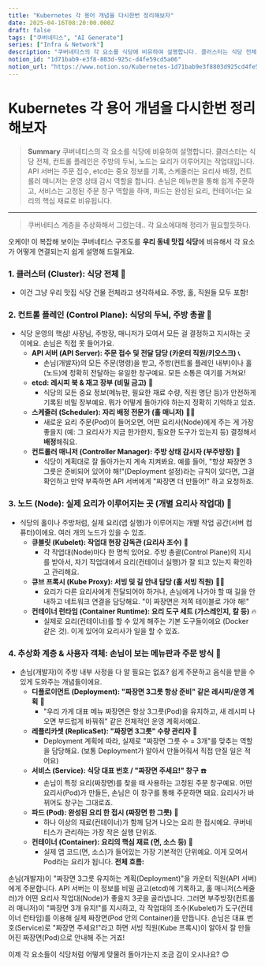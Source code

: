 ```yaml
---
title: "Kubernetes 각 용어 개념을 다시한번 정리해보자"
date: 2025-04-16T08:20:00.000Z
draft: false
tags: ["쿠버네티스", "AI Generate"]
series: ["Infra & Network"]
description: "쿠버네티스의 각 요소를 식당에 비유하여 설명합니다. 클러스터는 식당 전체, 컨트롤 플레인은 주방의 두뇌, 노드는 요리가 이루어지는 작업대입니다. API 서버는 주문 접수, etcd는 중요 정보를 기록, 스케줄러는 요리사 배정, 컨트롤러 매니저는 운영 상태 감시 역할을 합니다. 손님은 메뉴판을 통해 쉽게 주문하고, 서비스는 고정된 주문 창구 역할을 하며, 파드는 완성된 요리, 컨테이너는 요리의 핵심 재료로 비유됩니다."
notion_id: "1d71bab9-e3f8-803d-925c-d4fe59cd5a06"
notion_url: "https://www.notion.so/Kubernetes-1d71bab9e3f8803d925cd4fe59cd5a06"
---
```


# Kubernetes 각 용어 개념을 다시한번 정리해보자

> **Summary**
> 쿠버네티스의 각 요소를 식당에 비유하여 설명합니다. 클러스터는 식당 전체, 컨트롤 플레인은 주방의 두뇌, 노드는 요리가 이루어지는 작업대입니다. API 서버는 주문 접수, etcd는 중요 정보를 기록, 스케줄러는 요리사 배정, 컨트롤러 매니저는 운영 상태 감시 역할을 합니다. 손님은 메뉴판을 통해 쉽게 주문하고, 서비스는 고정된 주문 창구 역할을 하며, 파드는 완성된 요리, 컨테이너는 요리의 핵심 재료로 비유됩니다.

---

> 쿠버네티스 계층을 추상화해서 그렸는데.. 각 요소에대해 정리가 필요할듯하다.

오케이! 이 복잡해 보이는 쿠버네티스 구조도를 **우리 동네 맛집 식당**에 비유해서 각 요소가 어떻게 연결되는지 쉽게 설명해 드릴게요.

### **1. 클러스터 (Cluster): 식당 전체** 🏢

- 이건 그냥 우리 맛집 식당 건물 전체라고 생각하세요. 주방, 홀, 직원들 모두 포함!
### **2. 컨트롤 플레인 (Control Plane): 식당의 두뇌, 주방 총괄** 🧠

- 식당 운영의 핵심! 사장님, 주방장, 매니저가 모여서 모든 걸 결정하고 지시하는 곳이에요. 손님은 직접 못 들어가요.
  - **API 서버 (API Server): 주문 접수 및 전달 담당 (카운터 직원/키오스크)** 📞
    - 손님(개발자)의 모든 주문(명령)을 받고, 주방(컨트롤 플레인 내부)이나 홀(노드)에 정확히 전달하는 유일한 창구예요. 모든 소통은 여기를 거쳐요!
  - **etcd: 레시피 북 & 재고 장부 (비밀 금고)** 📓
    - 식당의 모든 중요 정보(메뉴판, 필요한 재료 수량, 직원 명단 등)가 안전하게 기록된 비밀 장부예요. 뭐가 어떻게 돌아가야 하는지 정확히 기억하고 있죠.
  - **스케줄러 (Scheduler): 자리 배정 전문가 (홀 매니저)** 👨‍💼
    - 새로운 요리 주문(Pod)이 들어오면, 어떤 요리사(Node)에게 주는 게 가장 좋을지 (예: 그 요리사가 지금 한가한지, 필요한 도구가 있는지 등) 결정해서 **배정**해줘요.
  - **컨트롤러 매니저 (Controller Manager): 주방 상태 감시자 (부주방장)** 👀
    - 식당이 계획대로 잘 돌아가는지 계속 지켜봐요. 예를 들어, "항상 짜장면 3그릇은 준비되어 있어야 해!"(Deployment 설정)라는 규칙이 있다면, 그걸 확인하고 만약 부족하면 API 서버에게 "짜장면 더 만들어!" 하고 요청하죠.
### **3. 노드 (Node): 실제 요리가 이루어지는 곳 (개별 요리사 작업대)** 🔪

- 식당의 홀이나 주방처럼, 실제 요리(앱 실행)가 이루어지는 개별 작업 공간(서버 컴퓨터)이에요. 여러 개의 노드가 있을 수 있죠.
  - **큐블릿 (Kubelet): 작업대 현장 감독관 (요리사 조수)** 👷
    - 각 작업대(Node)마다 한 명씩 있어요. 주방 총괄(Control Plane)의 지시를 받아서, 자기 작업대에서 요리(컨테이너 실행)가 잘 되고 있는지 확인하고 관리해요.
  - **큐브 프록시 (Kube Proxy): 서빙 및 길 안내 담당 (홀 서빙 직원)** 🚶‍♀️
    - 요리가 다른 요리사에게 전달되어야 하거나, 손님에게 나가야 할 때 길을 안내하고 네트워크 연결을 담당해요. "이 짜장면은 저쪽 테이블로 가야 해!"
  - **컨테이너 런타임 (Container Runtime): 요리 도구 세트 (가스레인지, 칼 등)** 🔥
    - 실제로 요리(컨테이너)를 할 수 있게 해주는 기본 도구들이에요 (Docker 같은 것). 이게 있어야 요리사가 일을 할 수 있죠.
### **4. 추상화 계층 & 사용자 객체: 손님이 보는 메뉴판과 주문 방식** 📄

- 손님(개발자)이 주방 내부 사정을 다 알 필요는 없죠? 쉽게 주문하고 음식을 받을 수 있게 도와주는 개념들이에요.
  - **디플로이먼트 (Deployment): "짜장면 3그릇 항상 준비" 같은 레시피/운영 계획** 📝
    - "우리 가게 대표 메뉴 짜장면은 항상 3그릇(Pod)을 유지하고, 새 레시피 나오면 부드럽게 바꿔줘" 같은 전체적인 운영 계획서예요.
  - **레플리카셋 (ReplicaSet): "짜장면 3그릇" 수량 관리자** 🔢
    - Deployment 계획에 따라, 실제로 "짜장면 그릇 수 = 3개"를 맞추는 역할을 담당해요. (보통 Deployment가 알아서 만들어줘서 직접 만질 일은 적어요)
  - **서비스 (Service): 식당 대표 번호 / "짜장면 주세요!" 창구** ☎️
    - 손님이 특정 요리(짜장면)를 찾을 때 사용하는 고정된 주문 창구예요. 어떤 요리사(Pod)가 만들든, 손님은 이 창구를 통해 주문하면 돼요. 요리사가 바뀌어도 창구는 그대로죠.
  - **파드 (Pod): 완성된 요리 한 접시 (짜장면 한 그릇)** 🍜
    - 하나 이상의 재료(컨테이너)가 함께 담겨 나오는 요리 한 접시예요. 쿠버네티스가 관리하는 가장 작은 실행 단위죠.
  - **컨테이너 (Container): 요리의 핵심 재료 (면, 소스 등)** 🌱
    - 실제 앱 코드(면, 소스)가 들어있는 가장 기본적인 단위예요. 이게 모여서 Pod라는 요리가 됩니다.
**전체 흐름:**

손님(개발자)이 "짜장면 3그릇 유지하는 계획(Deployment)"을 카운터 직원(API 서버)에게 주문합니다. API 서버는 이 정보를 비밀 금고(etcd)에 기록하고, 홀 매니저(스케줄러)가 어떤 요리사 작업대(Node)가 좋을지 3곳을 골라냅니다. 그러면 부주방장(컨트롤러 매니저)이 "짜장면 3개 유지!"를 지시하고, 각 작업대의 조수(Kubelet)가 도구(컨테이너 런타임)를 이용해 실제 짜장면(Pod 안의 Container)을 만듭니다. 손님은 대표 번호(Service)로 "짜장면 주세요!"라고 하면 서빙 직원(Kube 프록시)이 알아서 잘 만들어진 짜장면(Pod)으로 안내해 주는 거죠!

이제 각 요소들이 식당처럼 어떻게 맞물려 돌아가는지 조금 감이 오시나요? 😊

